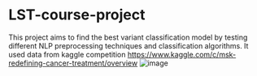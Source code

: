 # LST-course-project

This project aims to find the best variant classification model by testing different NLP preprocessing techniques and classification algorithms. It used data from kaggle competition https://www.kaggle.com/c/msk-redefining-cancer-treatment/overview
![image](https://user-images.githubusercontent.com/36955164/168901050-2e4a6eea-c9b7-4966-b9bd-104ce7a72a3a.png)
